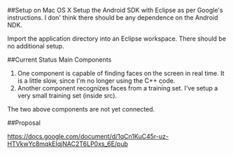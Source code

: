 ##Setup on Mac OS X
Setup the Android SDK with Eclipse as per Google's instructions. I don' think there should be any dependence on the Android NDK.

Import the application directory into an Eclipse workspace. There should be no additional setup.

##Current Status
Main Components
  1. One component is capable of finding faces on the screen in real time. It is a little slow, since I'm no longer using the C++ code.
  2. Another component recognizes faces from a training set. I've setup a very small training set (inside src). 

The two above components are not yet connected.

##Proposal

https://docs.google.com/document/d/1qCn1KuC45r-uz-HTVkwYc8mqkEIqjNAC2T6LP0xs_6E/pub
